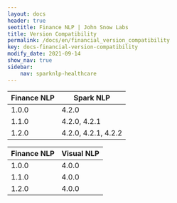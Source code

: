 ```yaml
---
layout: docs
header: true
seotitle: Finance NLP | John Snow Labs
title: Version Compatibility
permalink: /docs/en/financial_version_compatibility
key: docs-financial-version-compatibility
modify_date: 2021-09-14
show_nav: true
sidebar:
    nav: sparknlp-healthcare
---
```


<div class="h3-box" markdown="1">


| Finance NLP	 | Spark NLP  |
|--------------|--------------------|
| 1.0.0        | 4.2.0              |
| 1.1.0     | 4.2.0, 4.2.1       |
| 1.2.0     | 4.2.0, 4.2.1, 4.2.2 |


| Finance NLP	  | Visual NLP |
|---------------|-------------|
| 1.0.0         | 4.0.0       |
| 1.1.0        | 4.0.0          |
| 1.2.0     | 4.0.0          |
